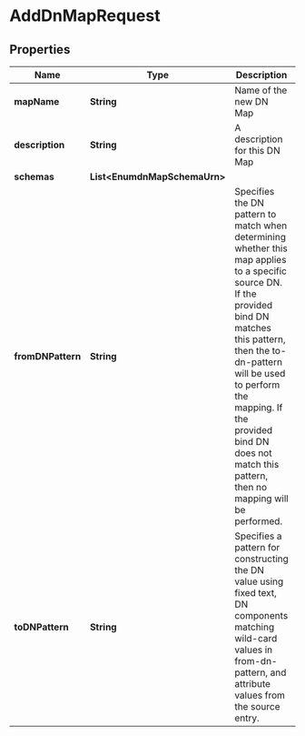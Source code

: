

# AddDnMapRequest


## Properties

| Name | Type | Description | Notes |
|------------ | ------------- | ------------- | -------------|
|**mapName** | **String** | Name of the new DN Map |  |
|**description** | **String** | A description for this DN Map |  [optional] |
|**schemas** | **List&lt;EnumdnMapSchemaUrn&gt;** |  |  [optional] |
|**fromDNPattern** | **String** | Specifies the DN pattern to match when determining whether this map applies to a specific source DN. If the provided bind DN matches this pattern, then the to-dn-pattern will be used to perform the mapping. If the provided bind DN does not match this pattern, then no mapping will be performed. |  |
|**toDNPattern** | **String** | Specifies a pattern for constructing the DN value using fixed text, DN components matching wild-card values in from-dn-pattern, and attribute values from the source entry. |  |




